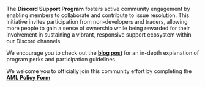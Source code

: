 The **Discord Support Program** fosters active community engagement by enabling members to collaborate and contribute to issue resolution. This initiative invites participation from non-developers and traders, allowing more people to gain a sense of ownership while being rewarded for their involvement in sustaining a vibrant, responsive support ecosystem within our Discord channels.

We encourage you to check out the [**blog post**](../blog/posts/improvements-to-discord-support-bounties/index.md) for an in-depth explanation of program perks and participation guidelines.

We welcome you to officially join this community effort by completing the [**AML Policy Form**](https://forms.gle/9jcm45HvU2XsBsm49)
